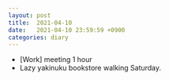 ```yaml
---
layout: post
title:  2021-04-10
date:   2021-04-10 23:59:59 +0900
categories: diary
---
```


- [Work] meeting 1 hour
- Lazy yakinuku bookstore walking Saturday.
